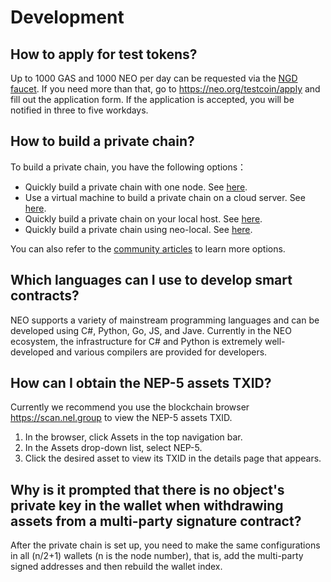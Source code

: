 # Development

## How to apply for test tokens?

Up to 1000 GAS and 1000 NEO per day can be requested via the [NGD faucet](https://neowish.ngd.network/). If you need more than that, go to https://neo.org/testcoin/apply and fill out the application form. If the application is accepted, you will be notified in three to five workdays.

## How to build a private chain?

To build a private chain, you have the following options：

- Quickly build a private chain with one node. See [here](../../docs/en-us/network/private-chain/solo.md).
- Use a virtual machine to build a private chain on a cloud server. See [here](../../docs/en-us/network/private-chain/private-chain.md).
- Quickly build a private chain on your local host. See [here](../../docs/en-us/network/private-chain/private-chain2.md).
- Quickly build a private chain using neo-local. See [here](../../docs/en-us/network/private-chain/neolocal.md).

You can also refer to the [community articles](../../articles/en-us/index.md) to learn more options.

## Which languages can I use to develop smart contracts?

NEO supports a variety of mainstream programming languages and can be developed using C#, Python, Go, JS, and Jave. Currently in the NEO ecosystem, the infrastructure for C# and Python is extremely well-developed and various compilers are provided for developers.

## How can I obtain the NEP-5 assets TXID?

Currently we recommend you use the blockchain browser https://scan.nel.group to view the NEP-5 assets TXID.

1. In the browser, click Assets in the top navigation bar. 
2. In the Assets drop-down list, select NEP-5.
3. Click the desired asset to view its TXID in the details page that appears.

## Why is it prompted that there is no object's private key in the wallet when withdrawing assets from a multi-party signature contract?

After the private chain is set up, you need to make the same configurations in all (n/2+1) wallets (n is the node number), that is, add the multi-party signed addresses and then rebuild the wallet index. 